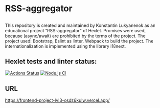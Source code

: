 # RSS-aggregator

##
This repository is created and maintained by Konstantin Lukyanenok as an educational project "RSS-aggregator" of Hexlet. Promises were used, because (async/await) are prohibited by the terms of the project. The project used: Bootstrap, Eslint as linter, Webpack to build the project. The internationalization is implemented using the library i18next.

## Hexlet tests and linter status:
[![Actions Status](https://github.com/loukianen/frontend-project-lvl3/workflows/hexlet-check/badge.svg)](https://github.com/loukianen/frontend-project-lvl3/actions)
[![Node.js CI](https://github.com/loukianen/frontend-project-lvl3/workflows/Node.js%20CI/badge.svg)](https://github.com/loukianen/frontend-project-lvl3/actions)

## URL
https://frontend-project-lvl3-osdz6kulw.vercel.app/
